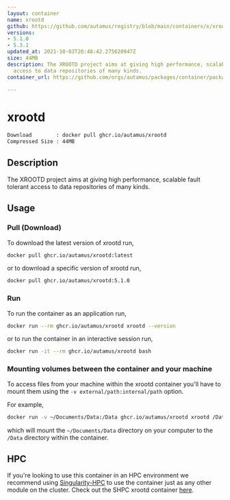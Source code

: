 ```yaml
---
layout: container
name: xrootd
github: https://github.com/autamus/registry/blob/main/containers/x/xrootd/spack.yaml
versions:
- 5.1.0
- 5.3.1
updated_at: 2021-10-03T20:48:42.275620947Z
size: 44MB
description: The XROOTD project aims at giving high performance, scalable fault tolerant
  access to data repositories of many kinds.
container_url: https://github.com/orgs/autamus/packages/container/package/xrootd

---
```

# xrootd
```bash 
Download        : docker pull ghcr.io/autamus/xrootd
Compressed Size : 44MB
```

## Description
The XROOTD project aims at giving high performance, scalable fault tolerant access to data repositories of many kinds.

## Usage
### Pull (Download)
To download the latest version of xrootd run,

```bash
docker pull ghcr.io/autamus/xrootd:latest
```

or to download a specific version of xrootd run,

```bash
docker pull ghcr.io/autamus/xrootd:5.1.0
```
### Run
To run the container as an application run,
```bash
docker run --rm ghcr.io/autamus/xrootd xrootd --version
```

or to run the container in an interactive session run,
```bash
docker run -it --rm ghcr.io/autamus/xrootd bash
```

### Mounting volumes between the container and your machine
To access files from your machine within the xrootd container you'll have to mount them using the `-v external/path:internal/path` option.

For example,
```bash
docker run -v ~/Documents/Data:/Data ghcr.io/autamus/xrootd xrootd /Data/myData.csv
```
which will mount the `~/Documents/Data` directory on your computer to the `/Data` directory within the container.

## HPC
If you're looking to use this container in an HPC environment we recommend using [Singularity-HPC](https://singularity-hpc.readthedocs.io) to use the container just as any other module on the cluster. Check out the SHPC xrootd container [here](https://singularityhub.github.io/singularity-hpc/r/ghcr.io-autamus-xrootd/).